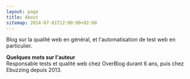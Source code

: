 ```yaml
---
layout: page
title: About
sitemap: 2014-07-01T12:00:00+02:00
---
```


<p class="message">
  Blog sur la qualité web en général, et l'automatisation de test web en particulier.
</p>

<p>
	<strong>Quelques mots sur l'auteur</strong><br />
	Responsable tests et qualité web chez OverBlog durant 6 ans, puis chez Ebuzzing depuis 2013.
</p>
